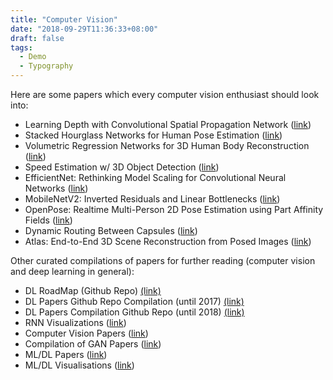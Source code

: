 ```yaml
---
title: "Computer Vision"
date: "2018-09-29T11:36:33+08:00"
draft: false
tags:
  - Demo
  - Typography
---
```


Here are some papers which every computer vision enthusiast should look into:

- Learning Depth with Convolutional Spatial Propagation Network ([link](https://arxiv.org/pdf/1810.02695.pdf))
- Stacked Hourglass Networks for Human Pose Estimation ([link](https://arxiv.org/pdf/1603.06937.pdf))
- Volumetric Regression Networks for 3D Human Body Reconstruction ([link](https://arxiv.org/pdf/1809.03770.pdf))
- Speed Estimation w/ 3D Object Detection ([link](https://arxiv.org/pdf/2003.13137.pdf))
- EfficientNet: Rethinking Model Scaling for Convolutional Neural Networks ([link](https://arxiv.org/pdf/1905.11946.pdf))
- MobileNetV2: Inverted Residuals and Linear Bottlenecks ([link](https://arxiv.org/pdf/1801.04381.pdf))
- OpenPose: Realtime Multi-Person 2D Pose Estimation using Part Affinity Fields ([link](https://arxiv.org/pdf/1812.08008.pdf))
- Dynamic Routing Between Capsules ([link](https://arxiv.org/pdf/1710.09829.pdf))
- Atlas: End-to-End 3D Scene Reconstruction from Posed Images ([link](https://arxiv.org/pdf/2003.10432.pdf))


Other curated compilations of papers for further reading (computer vision and deep learning in general):
- DL RoadMap (Github Repo) [(link)](https://github.com/floodsung/Deep-Learning-Papers-Reading-Roadmap)
- DL Papers Github Repo Compilation (until 2017) [(link)](https://github.com/terryum/awesome-deep-learning-papers)
- DL Papers Compilation Github Repo (until 2018) [(link)](https://github.com/aleju/papers)
- RNN Visualizations ([link](https://worldmodels.github.io/))
- Computer Vision Papers ([link](https://paperswithcode.com/area/computer-vision))
- Compilation of GAN Papers ([link](https://towardsdatascience.com/gan-papers-to-read-in-2020-2c708af5c0a4))
- ML/DL Papers ([link](https://distill.pub/))
- ML/DL Visualisations ([link](https://jalammar.github.io/))